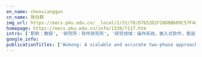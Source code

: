 ```yaml
---
en_name: chenxiangqun
cn_name: 陈向群
img_url: https://eecs.pku.edu.cn/__local/1/31/78/D7652D2F20D8B609C57F40C69D3_A6185626_223C.jpg?e=.jpg
homepage: https://eecs.pku.edu.cn/info/1338/7117.htm
intro: ['职称：教授', '研究所：软件研究所', '研究领域：操作系统，嵌入式软件，普适计算软件工程 ', '办公电话：86-10-6275 7160', '电子邮件：cherry@sei.pku.edu.cn', '个人主页： ']
google_info: 
publicationTitles: ['Wukong: A scalable and accurate two-phase approach to android app clone detection', 'LibRadar: fast and accurate detection of third-party libraries in Android apps', 'Context-aware usage control for android', 'Fault-tolerant nanoscale processors on semiconductor nanowire grids', 'DroidBot: a lightweight UI-guided test input generator for Android', 'Using text mining to infer the purpose of permission use in mobile apps', 'Using text mining to infer the purpose of permission use in mobile apps', 'Boreas: an accurate and scalable token-based approach to code clone detection', 'Automated aspect recommendation through clustering-based fan-in analysis', 'Wire-streaming processors on 2-D nanowire fabrics', 'A system context-aware approach for battery lifetime prediction in smart phones', 'Power estimation for mobile applications with profile-driven battery traces', 'Energy-aware fixed-priority multi-core scheduling for real-time systems', 'Beyond google play: A large-scale comparative study of chinese android app markets', 'SOA 服务设计原则', 'Runtime software trustworthiness evidence collection mechanism based on TPM', 'Data memory subsystem resilient to process variations', "An explorative study of the mobile app ecosystem from app developers' perspective", 'CMCD: Count matrix based code clone detection', 'Why are android apps removed from google play? a large-scale empirical study', 'A study on power side channels on mobile devices', 'Estimation and analysis of embedded operating system energy consumption', 'Frauddroid: Automated ad fraud detection for android apps', 'Identifying and analyzing the privacy of apps for kids', 'Energy-efficient hardware data prefetching', 'Understanding the purpose of permission use in mobile apps', 'Context‐aware usage control for web of things', 'Understanding third-party libraries in mobile app analysis', 'Peruim: Understanding mobile application privacy with permission-ui mapping', 'Detecting repackaged Android applications based on code clone detection technique', 'Self-healing wire-streaming processors on 2-d semiconductor nanowire fabrics', '逆向工程研究与发展', 'Reevaluating android permission gaps with static and dynamic analysis', 'Jupiter: transparent augmentation of smartphone capabilities through cloud computing', 'Fine-grained energy estimation and optimization of embedded operating systems', 'Remote attestation on function execution (work-in-progress)', 'Energy characterization of hardware-based data prefetching', 'An Empirical Study of Indoor Localization Algorithms with Densely Deployed APs', '再工程——概念及框架', 'Experiences in building C++ front end', 'Privacystreams: Enabling transparency in personal data processing for mobile apps', 'Experiences in profile-guided operating system kernel optimization', '一种基于交叉视图的 Windows Rootkit 检测方法', '操作系统电源管理研究进展', 'Mobile web browser optimizations in the cloud era: A survey', 'Similarity-based web browser optimization', '基于 TPM 的运行时软件可信证据收集机制', 'SOA Web Service 合约设计与版本化', 'Compiler-assisted hardware-based data prefetching for next generation processors', 'Compiler-based adaptive fetch throttling for energy-efficiency', 'NATO 软件复用标准导论', 'Characterizing code clones in the Ethereum smart contract ecosystem', 'How do mobile apps violate the behavioral policy of advertisement libraries?', 'Understanding the evolution of mobile app ecosystems: A longitudinal measurement study of google play', 'Towards an operating system for the campus', 'Network-oriented operating systems: status and challenges', 'Combining circuit level and system level techniques for defect-tolerant nanoscale architectures', 'Dating with scambots: Understanding the ecosystem of fraudulent dating applications', 'Toward ubiquitous operating systems: A software-defined perspective', 'Uniport: A uniform programming support framework for mobile cloud computing', 'Transaction-based adaptive dynamic voltage scaling for interactive applications', 'Understanding application-battery interactions on smartphones: A large-scale empirical study', 'Self-adaptive step counting on smartphones under unrestricted stepping modes', 'SplitDroid: isolated execution of sensitive components for mobile applications', 'Collaborative privacy management: mobile privacy beyond your own devices', 'A lightweight dynamic performance monitoring framework for embedded systems', 'PARE: a power-aware hardware data prefetching engine', 'Want to earn a few extra bucks? a first look at money-making apps', 'Ubiquitous Interacting Object: A Distributed and Localized Approach to Building Ubiquitous Computing Applications', 'Energy-aware data prefetching for general-purpose programs', 'Hydrogen-Location-Sensitive Modulation of the Redox Reactivity for Oxygen-Deficient TiO2', 'Towards light-weight deep learning based malware detection', '基于社交网络信任关系的服务推荐方法', 'Freeze it if you can: Challenges and future directions in benchmarking smartphone performance', '一种基于智能物体的物联网系统及应用开发方法', 'Security model oriented attestation on dynamically reconfigurable component-based systems', '软件能耗优化技术研究进展', 'Fpvalidator: validating type equivalence of function pointers on the fly', 'Keep passwords away from memory: Password caching and verification using tpm', 'Mining user reviews for mobile app comparisons', 'Smarter wheelchairs who can talk to each other: An integrated and collaborative approach', 'Runtime biased pointer reuse analysis and its application to energy efficiency', 'Device-specific Linux kernel optimization for android smartphones', 'Fraudroid: An accurate and scalable approach to automated mobile ad fraud detection', '移动应用安全解析学: 成果与挑战', 'Fixing sensor-related energy bugs through automated sensing policy instrumentation', 'Patronus: Augmented privacy protection for resource publication in online social networks', 'Theoretical study of the initial stage of InN growth on cubic zirconia (111) substrates', 'A deep learning based approach to automated Android app testing', 'Standby energy analysis and optimization for smartphones', 'Rethinking compiler optimizations for the linux kernel: An explorative study', 'Toward efficient aspect mining for linux', 'LiMII(IO3)3 (MII=Zn and Cd): Two Promising Nonlinear Optical Crystals Derived from a Tunable Structure Model of α‐LiIO3', 'DaPanda: Detecting Aggressive Push Notifications in Android Apps', 'Appnet: understanding app recommendation in google play', '3-D Canonical pose estimation and abnormal gait recognition with a single RGB-D camera', 'Effects of Transition Metal Substituents on Interfacial and Electronic Structure of CH3NH3PbI3/TiO2 Interface: A First-Principles Comparative Study', 'Characterizing the global mobile app developers: a large-scale empirical study', 'Rmvdroid: towards a reliable android malware dataset with app metadata', 'BeO6 Trigonal Prism with Ultralong Be–O Bonds Observed in a Deep Ultraviolet Optical Crystal Li13BeBe6B9O27', 'Li 6 Na 3 Sr 14 Al 11 P 22 O 90: an oxo-centered Al 3 cluster based phosphate constructed from two types of (3, 6)-connected kgd layers', 'FreeNavi: landmark-based mapless indoor navigation based on WiFi fingerprints', 'A Splitting-Based Cloud Storage Mechanism for Digital Images', 'Supporting localized interactions among heterogeneous smart things with thingWare', 'Theoretical investigation of the polarity determination for c-plane InN grown on yttria-stabilized zirconia (111) substrates with yttrium surface segregation', 'Modeling TCG-based secure systems with colored petri nets', 'SCOBA: source code based attestation on custom software', '绿色软件技术研究进展', 'AspectC2C: a symmetric aspect extension to the C language', 'Synchronization coherence: A transparent hardware mechanism for cache coherence and fine-grained synchronization', '软件测试实践: 成为一个高效能的测试专家', 'MadDroid: Characterising and Detecting Devious Ad Content for Android Apps', 'Characterizing Android App Signing Issues', 'WealthAdapt: A General Network Adaptation Framework for Small Data Tasks', 'Deobfuscating Android native binary code', 'KBi (IO 3) 3 (OH) and NaBi (IO 3) 4: from the centrosymmetric chain to a noncentrosymmetric double layer', 'Automated extraction of personal knowledge from smartphone push notifications', 'A hierarchical model for human action recognition from body-parts', '基于众包和机器学习的移动应用隐私评级研究', 'Operating Systems for Internetware: Challenges and Future Directions', 'Re-checking App Behavior against App Description in the Context of Third-party Libraries.', 'Precise gaze estimation for mobile gaze trackers based on hybrid two-view geometry', 'E-Spector: Online energy inspection for Android applications', 'Looxy: Web Access Optimization for Mobile Applications with a Local Proxy', '大规模移动应用第三方库自动检测和分类方法', 'Motion trajectory recognition using local temporal self-similarities', 'Cloud-based programmable sensor data provision', '一种智能手机上下文信息获取的代价模型及其应用', 'Classification of Topic Evolutions in Scientific Conferences', 'An Approach to Building Systems and Applications of Internet of Things with Smart Things', '编译实习课程的创新教学', 'Saconf: Semantic attestation of software configurations', 'Power-Aware Computer Systems: 4th International Workshop, PACS 2004, Portland, OR, USA, December 5, 2004, Revised Selected Papers', 'On-Orbit Operations Simulator for Workload Measurement during Telerobotic Training', 'Mobile App Squatting', 'Two-Dimensional (001) LaAlO3/SrTiO3 Heterostructures with Adjustable Band Gap and Magnetic Properties', 'Precise and Wide-Ranged Band-Gap Tuning of Ti6-Core-Based Titanium Oxo Clusters by the Type and Number of Chromophore Ligands', 'Humanoid: A Deep Learning-Based Approach to Automated Black-box Android App Testing', 'Electronic Properties of the Graphdiyne/CH3NH3PbI3 Interface: A First‐Principles Study', 'From Emotions to Mood Disorders: A Survey on Gait Analysis Methodology', 'Automated Deobfuscation of Android Native Binary Code', 'Structural, Electronic, and Optical Characterizations of the Interface between CH3NH3PbI3 and BaSnO3 Perovskite: A First-Principles Study', 'Policy-Based Access Control for Robotic Applications', 'Temperature-dependent shear viscosity in a multi-phase transport model for ultrarelativistic heavy-ion collisions at RHIC and LHC', 'Building application-specific operating systems: a profile-guided approach', 'Inferring UI States of Mobile Applications Through Power Side Channel Exploitation', "What's inside my app? understanding feature redundancy in mobile apps", 'MSM-HOG: A flexible trajectory descriptor for rigid body motion recognition', 'Hybrid small class teaching: dividing and conquering large computer systems classes', '面向网构软件的操作系统: 发展及现状', 'Preserving Location-Related Privacy Collaboratively in Geo-social Networks', 'Theoretical study of InN growth on Mn-stabilized zirconia (111) substrates', '编译器构造', 'MiWoT: An Application-Oriented Programming Supporting Framework for Web of Things', 'Context-aware Usage Control Mechanism for Securing Android Platform', 'Practical Property-based Attestation on Free Software', 'DPAC: A Reuse-Oriented Password Authentication Framework for Improving Password Security', '软件测试: 跨越整个软件开发生命周期', '企业架构实用指南', 'Tong ZHAO, Guojie SONG & Xinran HE', '普适操作系统 (Ubiquitous Operating System) 未来展望']
---
```


